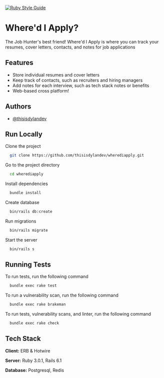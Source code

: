 [![Ruby Style Guide](https://img.shields.io/badge/code_style-standard-brightgreen.svg)](https://github.com/testdouble/standard)

# Where'd I Apply?

The Job Hunter's best friend! Where'd I Apply is where you can track your resumes, cover letters, contacts, and notes for job applications


## Features

- Store individual resumes and cover letters
- Keep track of contacts, such as recruiters and hiring managers
- Add notes for each interview, such as tech stack notes or benefits
- Web-based cross platform!

  
## Authors

- [@thisisdylandev](https://www.github.com/thisisdylandev)

  
## Run Locally

Clone the project

```bash
  git clone https://github.com/thisisdylandev/wherediapply.git
```

Go to the project directory

```bash
  cd wherediapply
```

Install dependencies

```bash
  bundle install
```

Create database

```bash
  bin/rails db:create
```

Run migrations

```bash
  bin/rails migrate
```

Start the server

```bash
  bin/rails s
```

## Running Tests

To run tests, run the following command

```bash
  bundle exec rake test
```

To run a vulnerability scan, run the following command

```bash
  bundle exec rake brakeman
```

To run tests, vulnerability scans, and linter, run the following command

```bash
  bundle exec rake check
```

## Tech Stack

**Client:** ERB & Hotwire

**Server:** Ruby 3.0.1, Rails 6.1

**Database:** Postgresql, Redis

  